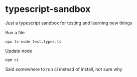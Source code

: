 # typescript-sandbox
Just a typescript sandbox for testing and learning new things

Run a file
```
npx ts-node test.types.ts

```

Update node
```
npm ci
```

Said somewhere to run ci instead of install, not sure why
